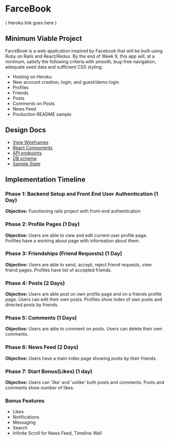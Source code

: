 # FarceBook
( Heroku link goes here )


## Minimum Viable Project

FarceBook is a web application inspired by Facebook that will be built using
Ruby on Rails and React/Redux.  By the end of Week 9, this app will, at a minimum,
satisfy the following criteria with smooth, bug-free navigation, adequate seed data
and sufficient CSS styling:

 * Hosting on Heroku
 * New account creation, login, and guest/demo login
 * Profiles
 * Friends
 * Posts
 * Comments on Posts
 * News Feed
 * Production README sample

## Design Docs

* [View Wireframes][wireframes]
* [React Components][components]
* [API endpoints][api-endpoints]
* [DB schema][schema]
* [Sample State][sample-state]

[wireframes]: wireframes.md
[components]: hierarchy.md
[sample-state]: state.md
[api-endpoints]: routes.md
[schema]: schema.md
## Implementation Timeline

### Phase 1: Backend Setup and Front End User Authentication (1 Day)
**Objective:**  Functioning rails project with front-end authentication

### Phase 2: Profile Pages (1 Day)
**Objective:** Users are able to view and edit current user profile page. Profiles have a working about page with information about them.   

### Phase 3: Friendships (Friend Requests) (1 Day)
**Objective:** Users are able to send, accept, reject friend requests, view friend pages. Profiles have list of accepted friends.

### Phase 4: Posts (2 Days)
**Objective:** Users are able post on own profile page and on a friends profile page. Users can edit their own posts. Profiles show index of own posts and directed posts by friends.

### Phase 5: Comments (1 Days)
**Objective:** Users are able to comment on posts. Users can delete their own comments.

### Phase 6: News Feed (2 Days)
**Objective:** Users have a main index page showing posts by their friends.

### Phase 7: Start Bonus(Likes) (1 day)
**Objective:** Users can 'like' and 'unlike' both posts and comments. Posts and comments show number of likes.


### Bonus Features
  * Likes
  * Notifications
  * Messaging
  * Search
  * Infinite Scroll for News Feed, Timeline Wall
